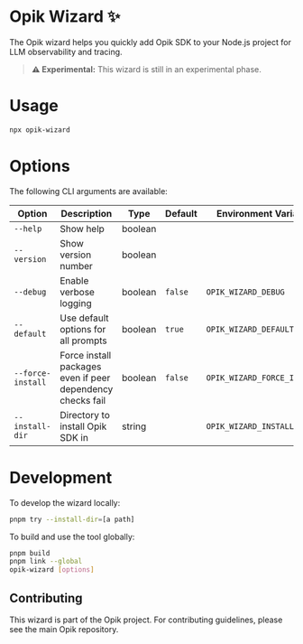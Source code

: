 # Opik Wizard ✨

The Opik wizard helps you quickly add Opik SDK to your Node.js project for LLM
observability and tracing.

> **⚠️ Experimental:** This wizard is still in an experimental phase.

# Usage

```bash
npx opik-wizard
```

# Options

The following CLI arguments are available:

| Option            | Description                                                | Type    | Default | Environment Variable        |
| ----------------- | ---------------------------------------------------------- | ------- | ------- | --------------------------- |
| `--help`          | Show help                                                  | boolean |         |                             |
| `--version`       | Show version number                                        | boolean |         |                             |
| `--debug`         | Enable verbose logging                                     | boolean | `false` | `OPIK_WIZARD_DEBUG`         |
| `--default`       | Use default options for all prompts                        | boolean | `true`  | `OPIK_WIZARD_DEFAULT`       |
| `--force-install` | Force install packages even if peer dependency checks fail | boolean | `false` | `OPIK_WIZARD_FORCE_INSTALL` |
| `--install-dir`   | Directory to install Opik SDK in                           | string  |         | `OPIK_WIZARD_INSTALL_DIR`   |

# Development

To develop the wizard locally:

```bash
pnpm try --install-dir=[a path]
```

To build and use the tool globally:

```bash
pnpm build
pnpm link --global
opik-wizard [options]
```

## Contributing

This wizard is part of the Opik project. For contributing guidelines, please see
the main Opik repository.
